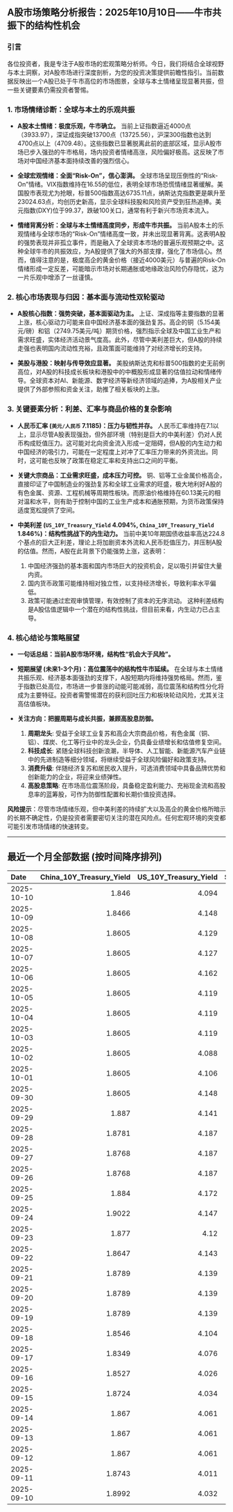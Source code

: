 ## A股市场策略分析报告：2025年10月10日——牛市共振下的结构性机会

### 引言

各位投资者，我是专注于A股市场的宏观策略分析师。今日，我们将结合全球视野与本土洞察，对A股市场进行深度剖析，为您的投资决策提供前瞻性指引。当前数据反映出一个A股已处于牛市高位的市场图景，全球与本土情绪呈现显著共振，但一些关键要素仍需投资者警惕。

### 1. 市场情绪诊断：全球与本土的乐观共振

*   **A股本土情绪：极度乐观，牛市确立。**
    当前上证指数逼近4000点（3933.97），深证成指突破13700点（13725.56），沪深300指数也达到4700点以上（4709.48）。这些指数已显著脱离此前的底部区域，显示A股市场已步入强劲的牛市格局，场内投资者情绪高涨，风险偏好极高。这反映了市场对中国经济基本面持续改善的强烈信心。

*   **全球宏观情绪：全面“Risk-On”，信心澎湃。**
    全球市场呈现压倒性的“Risk-On”情绪。VIX指数维持在16.55的低位，表明全球市场恐慌情绪显著缓解。美国股市表现尤为抢眼，标普500指数高达6735.11点，纳斯达克指数更是飙升至23024.63点，均创历史新高，显示全球科技股和风险资产受到狂热追捧。美元指数(DXY)位于99.37，跌破100关口，通常有利于新兴市场资本流入。

*   **情绪背离分析：全球与本土情绪高度同步，形成牛市共振。**
    当前A股本土的乐观情绪与全球市场的“Risk-On”情绪高度一致，并未出现显著背离。这表明A股的强势表现并非孤立事件，而是融入了全球资本市场的普遍乐观预期之中。这种全球牛市的共振效应，为A股提供了强大的外部支撑，强化了市场信心。然而，值得注意的是，极度高企的黄金价格（接近4000美元）与普遍的Risk-On情绪形成一定反差，可能暗示市场对长期通胀或地缘政治风险仍存隐忧，这为一片乐观中增添了一丝谨慎。

### 2. 核心市场表现与归因：基本面与流动性双轮驱动

*   **A股核心指数：强势突破，基本面驱动为主。**
    上证、深成指等主要指数的显著上涨，核心驱动力可能来自中国经济基本面的强劲复苏。高企的铜（5.154美元/磅）和铝（2749.75美元/吨）期货价格，强烈指示全球及中国工业生产和需求旺盛，实体经济活动景气度高。此外，尽管中美利差巨大，但A股的持续走强也表明国内流动性充裕，且政策面可能维持了对经济增长的支持。

*   **美股与港股：映射与传导效应显著。**
    美股纳斯达克和标普500指数的史无前例高位，对A股的科技成长板块和港股中的中概股形成显著的估值拉动和情绪传导。全球资本对AI、新能源、数字经济等新经济领域的追捧，为A股相关产业提供了外部参照和资金关注，助推了相关板块的上涨。

### 3. 关键要素分析：利差、汇率与商品价格的复杂影响

*   **人民币汇率 (`美元/人民币` 7.1185)：压力与韧性并存。**
    人民币汇率维持在7.1以上，显示尽管A股表现强劲，但外部环境（特别是巨大的中美利差）仍对人民币构成贬值压力。这可能对北向资金流入形成一定阻碍，但A股的内生动力和中国经济的吸引力，可能在一定程度上对冲了汇率压力带来的外资流出。同时，这可能也反映了政策在稳定汇率和支持出口之间的平衡。

*   **关键大宗商品：工业需求旺盛，成本压力可控。**
    铜、铝等工业金属价格高企，直接印证了中国制造业的强劲复苏和全球工业需求的旺盛，极大地利好A股的有色金属、资源、工程机械等周期性板块。而原油价格维持在60.13美元的相对温和水平，则有助于控制中国的工业生产成本和通胀预期，为货币政策保持适度宽松提供了空间。

*   **中美利差 (`US_10Y_Treasury_Yield` 4.094%, `China_10Y_Treasury_Yield` 1.846%)：结构性挑战下的内生动力。**
    当前中美10年期国债收益率高达224.8个基点的巨大正利差，理论上将加剧资本外流和人民币贬值压力，并压制A股的估值。然而，A股在此背景下仍能强势上涨，这表明：
    1.  中国经济强劲的基本面和国内市场巨大的投资机会，足以吸引并留住大量内资。
    2.  国内货币政策可能维持相对独立性，以支持经济增长，导致利率水平偏低。
    3.  政策可能通过宏观审慎管理，有效控制了资本的无序流动。
    这种利差结构是A股估值逻辑中一个潜在的结构性挑战，但目前来看，内生动力已占主导。

### 4. 核心结论与策略展望

*   **一句话总结：当前A股市场环境，结构性“机会大于风险”。**

*   **短期展望 (未来1-3个月)：高位震荡中的结构性牛市延续。**
    在全球与本土情绪共振乐观、经济基本面强劲的支撑下，A股短期内将维持强势格局。然而，鉴于指数已处高位，市场进一步普涨的动能可能减弱，高位震荡和结构性分化将成为主要特征。投资者需警惕潜在的获利回吐压力和板块轮动风险，尤其关注高估值板块。

*   **关注方向：把握周期与成长共振，兼顾高股息防御。**
    1.  **周期龙头**: 受益于全球工业复苏和高企大宗商品价格，有色金属（铜、铝）、煤炭、化工等行业中的龙头企业，仍具备业绩增长和估值修复空间。
    2.  **科技成长**: 紧随全球科技创新浪潮，半导体、人工智能、新能源汽车产业链中的先进制造等细分领域，将继续受益于全球风险偏好和政策支持。
    3.  **消费升级**: 伴随经济复苏和居民收入提升，可选消费领域中具备品牌优势和创新能力的企业，将迎来业绩弹性。
    4.  **高股息策略**: 在市场高位震荡阶段，具备稳定盈利能力、充裕现金流和高股息率的蓝筹股，可作为防御性配置和长期价值投资选择。

**风险提示**：尽管市场情绪乐观，但中美利差的持续扩大以及高企的黄金价格所暗示的长期不确定性，仍是投资者需要密切关注的潜在风险点。任何宏观环境的突变都可能引发市场情绪的快速转变。

---

## 最近一个月全部数据 (按时间降序排列)

| Date       |   China_10Y_Treasury_Yield |   US_10Y_Treasury_Yield |   Shanghai_Composite_Index |   CSI_300_Index |   Shenzhen_Component_Index |   GOLD_spot_price |   OIL_price |   ALUMINUM_future |   BTC_price |   USD_CNY_exchange_rate |   Commodity_Index_ETF |   US_Dollar_Index |   ETH_price |   LEAN_HOGS_future |   COPPER_future |   High_Yield_Bond_ETF |   LIVE_CATTLE_future |   GOLD_near_month_future |   NATURAL_GAS_future |   PLATINUM_future |   SILVER_future |   Long_Term_Treasury_ETF |   CORN_future |   SOYBEANS_future |   WHEAT_future |   SP500_close |   NASDAQ_close |   VIX_close |   GOLD_basis_spot_vs_near |
|:-----------|---------------------------:|------------------------:|---------------------------:|----------------:|---------------------------:|------------------:|------------:|------------------:|------------:|------------------------:|----------------------:|------------------:|------------:|-------------------:|----------------:|----------------------:|---------------------:|-------------------------:|---------------------:|------------------:|----------------:|-------------------------:|--------------:|------------------:|---------------:|--------------:|---------------:|------------:|--------------------------:|
| 2025-10-10 |                     1.846  |                   4.094 |                    3933.97 |         4709.48 |                    13725.6 |            3996.3 |       60.13 |           2749.75 |      121787 |                  7.1185 |                 22.55 |            99.367 |     4354.55 |             84.45  |          5.154  |               80.42   |              239.9   |                   3997.6 |                3.157 |            1664.3 |          48.16  |                  89.18   |        416.5  |           1029.25 |         503    |       6735.11 |        23024.6 |       16.55 |                 -1.30005  |
| 2025-10-09 |                     1.8466 |                   4.148 |                    3933.97 |         4709.48 |                    13725.6 |            3946.3 |       61.51 |           2727.75 |      121706 |                  7.1185 |                 22.55 |            99.54  |     4369.14 |             84.45  |          5.0755 |               80.42   |              239.9   |                   3946.3 |                3.269 |            1634.1 |          46.85  |                  89.18   |        418.25 |           1022.25 |         506.5  |       6735.11 |        23024.6 |       16.43 |                  0        |
| 2025-10-08 |                     1.8605 |                   4.129 |                    3882.78 |         4640.69 |                    13526.5 |            4043.3 |       62.55 |           2681.25 |      123355 |                  7.119  |                 22.76 |            98.85  |     4527.65 |             97.625 |          5.046  |               80.65   |              233.85  |                   4043.3 |                3.333 |            1678   |          48.656 |                  89.25   |        422    |           1029.5  |         507.25 |       6753.72 |        23043.4 |       16.3  |                  0        |
| 2025-10-07 |                     1.8605 |                   4.127 |                    3882.78 |         4640.69 |                    13526.5 |            3976.6 |       61.73 |           2662    |      121451 |                  7.119  |                 22.73 |            98.58  |     4451.15 |             97.85  |          5.048  |               80.77   |              233.1   |                   3976.6 |                3.498 |            1626.6 |          47.179 |                  89.18   |        419.75 |           1022    |         506.75 |       6714.59 |        22788.4 |       17.24 |                  0        |
| 2025-10-06 |                     1.8605 |                   4.162 |                    3882.78 |         4640.69 |                    13526.5 |            3948.5 |       61.69 |           2636.25 |      124753 |                  7.119  |                 22.64 |            98.11  |     4687.77 |             98.325 |          4.987  |               80.86   |              231.875 |                   3948.5 |                3.357 |            1634.9 |          48.082 |                  88.67   |        421.75 |           1017.75 |         512.75 |       6740.28 |        22941.7 |       16.37 |                  0        |
| 2025-10-05 |                     1.8605 |                   4.119 |                    3882.78 |         4640.69 |                    13526.5 |            3880.8 |       60.88 |           2612.75 |      123513 |                  7.119  |                 22.41 |            97.72  |     4515.42 |             98.975 |          5.058  |               80.84   |              231.025 |                   3880.8 |                3.324 |            1619.3 |          47.597 |                  89.38   |        419    |           1018    |         515.25 |       6715.79 |        22780.5 |       16.65 |                  0        |
| 2025-10-04 |                     1.8605 |                   4.119 |                    3882.78 |         4640.69 |                    13526.5 |            3880.8 |       60.88 |           2612.75 |      122425 |                  7.119  |                 22.41 |            97.72  |     4489.2  |             98.975 |          5.058  |               80.84   |              231.025 |                   3880.8 |                3.324 |            1619.3 |          47.597 |                  89.38   |        419    |           1018    |         515.25 |       6715.79 |        22780.5 |       16.65 |                  0        |
| 2025-10-03 |                     1.8605 |                   4.119 |                    3882.78 |         4640.69 |                    13526.5 |            3880.8 |       60.88 |           2612.75 |      122267 |                  7.119  |                 22.41 |            97.72  |     4514.87 |             98.975 |          5.058  |               80.84   |              231.025 |                   3880.8 |                3.324 |            1619.3 |          47.597 |                  89.38   |        419    |           1018    |         515.25 |       6715.79 |        22780.5 |       16.65 |                  0        |
| 2025-10-02 |                     1.8605 |                   4.088 |                    3882.78 |         4640.69 |                    13526.5 |            3839.7 |       60.48 |           2596.5  |      120681 |                  7.119  |                 22.34 |            97.85  |     4487.92 |             98.675 |          4.898  |               80.93   |              230.525 |                   3839.7 |                3.442 |            1563.8 |          46     |                  89.55   |        421.75 |           1023.75 |         514.75 |       6715.35 |        22844.1 |       16.63 |                  0        |
| 2025-10-01 |                     1.8605 |                   4.106 |                    3882.78 |         4640.69 |                    13526.5 |            3867.5 |       61.78 |           2597.5  |      118649 |                  7.119  |                 22.49 |            97.71  |     4351.11 |             98.425 |          4.8305 |               80.96   |              231.1   |                   3867.5 |                3.476 |            1569.9 |          47.29  |                  89.29   |        416.5  |           1013    |         509.25 |       6711.2  |        22755.2 |       16.29 |                  0        |
| 2025-09-30 |                     1.8605 |                   4.148 |                    3882.78 |         4640.69 |                    13526.5 |            3840.8 |       62.37 |           2594    |      114056 |                  7.1194 |                 22.53 |            97.77  |     4145.96 |             99.85  |          4.805  |               80.809  |              231.85  |                   3840.8 |                3.303 |            1584.6 |          46.253 |                  89.06   |        415.5  |           1001.75 |         508    |       6688.46 |        22660   |       16.28 |                  0        |
| 2025-09-29 |                     1.887  |                   4.141 |                    3862.53 |         4620.05 |                    13479.4 |            3820.9 |       63.45 |           2583.5  |      114400 |                  7.1328 |                 22.62 |            97.91  |     4217.34 |            101.15  |          4.841  |               80.8389 |              231.325 |                   3820.9 |                3.267 |            1609.3 |          46.612 |                  89.3191 |        421.5  |           1010.5  |         519.5  |       6661.21 |        22591.2 |       16.12 |                  0        |
| 2025-09-28 |                     1.8781 |                   4.187 |                    3828.11 |         4550.05 |                    13209   |            3775.3 |       65.72 |           2544.75 |      112123 |                  7.1338 |                 22.81 |            98.15  |     4141.48 |            101.5   |          4.7155 |               80.6995 |              231.8   |                   3776.2 |                2.835 |            1582.7 |          46.221 |                  88.5916 |        422    |           1013.75 |         519.75 |       6643.7  |        22484.1 |       15.29 |                 -0.899902 |
| 2025-09-27 |                     1.8768 |                   4.187 |                    3828.11 |         4550.05 |                    13209   |            3775.3 |       65.72 |           2544.75 |      109682 |                  7.1338 |                 22.81 |            98.15  |     4018.66 |            101.5   |          4.7155 |               80.6995 |              231.8   |                   3776.2 |                2.835 |            1582.7 |          46.221 |                  88.5916 |        422    |           1013.75 |         519.75 |       6643.7  |        22484.1 |       15.29 |                 -0.899902 |
| 2025-09-26 |                     1.8768 |                   4.187 |                    3828.11 |         4550.05 |                    13209   |            3775.3 |       65.72 |           2544.75 |      109713 |                  7.1338 |                 22.81 |            98.15  |     4035.89 |            101.5   |          4.7155 |               80.6995 |              231.8   |                   3776.2 |                2.835 |            1582.7 |          46.221 |                  88.5916 |        422    |           1013.75 |         519.75 |       6643.7  |        22484.1 |       15.29 |                 -0.899902 |
| 2025-09-25 |                     1.884  |                   4.172 |                    3853.3  |         4593.49 |                    13445.9 |            3736.9 |       64.98 |           2551    |      109049 |                  7.1315 |                 22.8  |            98.55  |     3868.33 |            100.1   |          4.7    |               80.5403 |              232.05  |                   3738.7 |                2.904 |            1530.7 |          44.697 |                  88.6714 |        425.75 |           1012.25 |         527    |       6604.72 |        22384.7 |       16.74 |                 -1.80005  |
| 2025-09-24 |                     1.9022 |                   4.147 |                    3853.64 |         4566.07 |                    13356.1 |            3732.1 |       64.99 |           2533.5  |      113329 |                  7.1116 |                 22.64 |            97.87  |     4153.47 |             99.425 |          4.7525 |               80.7692 |              234.05  |                   3735   |                2.858 |            1484.5 |          43.777 |                  88.6714 |        424.25 |           1009    |         519.5  |       6637.97 |        22497.9 |       16.18 |                 -2.8999   |
| 2025-09-23 |                     1.877  |                   4.12  |                    3821.83 |         4519.78 |                    13119.8 |            3780.6 |       63.41 |           2522    |      112014 |                  7.114  |                 22.49 |            97.26  |     4165.5  |            100.525 |          4.5845 |               80.8787 |              235.6   |                   3784.2 |                2.853 |            1504.2 |          44.192 |                  89.0102 |        426.25 |           1012    |         520.5  |       6656.92 |        22573.5 |       16.64 |                 -3.59985  |
| 2025-09-22 |                     1.8647 |                   4.143 |                    3828.58 |         4522.61 |                    13158   |            3740.7 |       62.64 |           2530.25 |      112749 |                  7.1129 |                 22.26 |            97.33  |     4202.88 |             98.8   |          4.573  |               80.9384 |              237.15  |                   3744.8 |                2.806 |            1423.7 |          43.799 |                  88.3923 |        421.75 |           1011    |         510.75 |       6693.75 |        22789   |       16.1  |                 -4.1001   |
| 2025-09-21 |                     1.8789 |                   4.139 |                    3820.09 |         4501.92 |                    13070.9 |            3671.5 |       62.68 |           2559.75 |      115306 |                  7.1129 |                 22.26 |            97.64  |     4451.33 |             97.975 |          4.569  |               80.8787 |              233.575 |                   3676   |                2.888 |            1414.3 |          42.536 |                  88.7112 |        424    |           1025.5  |         522.5  |       6664.36 |        22631.5 |       15.45 |                 -4.5      |
| 2025-09-20 |                     1.8789 |                   4.139 |                    3820.09 |         4501.92 |                    13070.9 |            3671.5 |       62.68 |           2559.75 |      115722 |                  7.1129 |                 22.26 |            97.64  |     4482.27 |             97.975 |          4.569  |               80.8787 |              233.575 |                   3676   |                2.888 |            1414.3 |          42.536 |                  88.7112 |        424    |           1025.5  |         522.5  |       6664.36 |        22631.5 |       15.45 |                 -4.5      |
| 2025-09-19 |                     1.8789 |                   4.139 |                    3820.09 |         4501.92 |                    13070.9 |            3671.5 |       62.68 |           2559.75 |      115689 |                  7.1129 |                 22.26 |            97.64  |     4470.92 |             97.975 |          4.569  |               80.8787 |              233.575 |                   3676   |                2.888 |            1414.3 |          42.536 |                  88.7112 |        424    |           1025.5  |         522.5  |       6664.36 |        22631.5 |       15.45 |                 -4.5      |
| 2025-09-18 |                     1.8546 |                   4.104 |                    3831.66 |         4498.11 |                    13075.7 |            3643.7 |       63.57 |           2579    |      117137 |                  7.1033 |                 22.44 |            97.35  |     4589.92 |             97.475 |          4.541  |               80.8488 |              232.375 |                   3648.7 |                2.939 |            1397.4 |          41.707 |                  88.8806 |        423.75 |           1037.5  |         524.25 |       6631.96 |        22470.7 |       15.7  |                 -5        |
| 2025-09-17 |                     1.8349 |                   4.076 |                    3876.34 |         4551.02 |                    13215.5 |            3681.8 |       64.05 |           2583.75 |      116469 |                  7.1142 |                 22.54 |            96.87  |     4592.73 |             97.325 |          4.571  |               80.6697 |              231.1   |                   3688   |                3.1   |            1372.7 |          41.722 |                  89.8074 |        426.75 |           1043.75 |         528.25 |       6600.35 |        22261.3 |       15.72 |                 -6.19995  |
| 2025-09-16 |                     1.8527 |                   4.026 |                    3861.86 |         4523.34 |                    13064   |            3688.9 |       64.52 |           2614.75 |      116843 |                  7.1185 |                 22.78 |            96.63  |     4503.56 |             97.375 |          4.633  |               80.7493 |              233.45  |                   3695.5 |                3.103 |            1398.5 |          42.471 |                  90.0366 |        429.5  |           1049.75 |         534    |       6606.76 |        22334   |       16.36 |                 -6.6001   |
| 2025-09-15 |                     1.8724 |                   4.034 |                    3860.5  |         4533.06 |                    13005.8 |            3682.2 |       63.3  |           2591    |      115445 |                  7.1242 |                 22.55 |            97.3   |     4526.82 |             97.525 |          4.6555 |               80.809  |              234.6   |                   3689.5 |                3.043 |            1412.8 |          42.517 |                  89.8473 |        423.25 |           1042.75 |         525    |       6615.28 |        22348.8 |       15.69 |                 -7.30005  |
| 2025-09-14 |                     1.867  |                   4.061 |                    3870.6  |         4522    |                    12924.1 |            3649.4 |       62.69 |           2583.75 |      115408 |                  7.1184 |                 22.35 |            97.55  |     4609.6  |             97.125 |          4.5885 |               80.5801 |              229.975 |                   3657.3 |                2.941 |            1407.3 |          42.387 |                  89.638  |        399    |           1025.75 |         503    |       6584.29 |        22141.1 |       14.76 |                 -7.90015  |
| 2025-09-13 |                     1.867  |                   4.061 |                    3870.6  |         4522    |                    12924.1 |            3649.4 |       62.69 |           2583.75 |      115951 |                  7.1184 |                 22.35 |            97.55  |     4668.18 |             97.125 |          4.5885 |               80.5801 |              229.975 |                   3657.3 |                2.941 |            1407.3 |          42.387 |                  89.638  |        399    |           1025.75 |         503    |       6584.29 |        22141.1 |       14.76 |                 -7.90015  |
| 2025-09-12 |                     1.867  |                   4.061 |                    3870.6  |         4522    |                    12924.1 |            3649.4 |       62.69 |           2583.75 |      116102 |                  7.1184 |                 22.35 |            97.55  |     4715.25 |             97.125 |          4.5885 |               80.5801 |              229.975 |                   3657.3 |                2.941 |            1407.3 |          42.387 |                  89.638  |        399    |           1025.75 |         503    |       6584.29 |        22141.1 |       14.76 |                 -7.90015  |
| 2025-09-11 |                     1.8743 |                   4.011 |                    3875.31 |         4548.04 |                    12979.9 |            3636.9 |       62.37 |           2587.75 |      115508 |                  7.1207 |                 22.22 |            97.54  |     4461.23 |             98.175 |          4.5905 |               80.6597 |              232.275 |                   3645   |                2.934 |            1395.4 |          41.697 |                  90.0266 |        399    |           1015.25 |         503    |       6587.47 |        22043.1 |       14.71 |                 -8.1001   |
| 2025-09-10 |                     1.8992 |                   4.032 |                    3812.22 |         4445.37 |                    12557.7 |            3643.6 |       63.67 |           2518.25 |      113955 |                  7.1209 |                 22.39 |            97.78  |     4349.15 |             96.825 |          4.55   |               80.4606 |              231.15  |                   3653.1 |                3.029 |            1392.9 |          41.133 |                  89.4287 |        397.25 |           1005.5  |         495    |       6532.04 |        21886.1 |       15.35 |                 -9.5      |